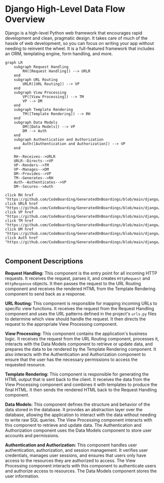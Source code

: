 # Django High-Level Data Flow Overview

Django is a high-level Python web framework that encourages rapid development and clean, pragmatic design. It takes care of much of the hassle of web development, so you can focus on writing your app without needing to reinvent the wheel. It is a full-featured framework that includes an ORM, templating engine, form handling, and more.

```mermaid
graph LR
    subgraph Request Handling
        RH([Request Handling]) --> URLR
    end
    subgraph URL Routing
        URLR([URL Routing]) --> VP
    end
    subgraph View Processing
        VP([View Processing]) --> TM
        VP --> DM
    end
    subgraph Template Rendering
        TM([Template Rendering]) --> RH
    end
    subgraph Data Models
        DM([Data Models]) --> VP
        DM --> Auth
    end
    subgraph Authentication and Authorization
        Auth([Authentication and Authorization]) --> VP
    end

    RH--Receives-->URLR
    URLR--Directs-->VP
    VP--Renders-->TM
    VP--Manages-->DM
    DM--Provides-->VP
    TM--Generates-->RH
    Auth--Authenticates-->VP
    DM--Secures-->Auth

click RH href "https://github.com/CodeBoarding/GeneratedOnBoardings/blob/main/django//Request%20Handling.md"
click URLR href "https://github.com/CodeBoarding/GeneratedOnBoardings/blob/main/django//URL%20Routing.md"
click VP href "https://github.com/CodeBoarding/GeneratedOnBoardings/blob/main/django//View%20Processing.md"
click TM href "https://github.com/CodeBoarding/GeneratedOnBoardings/blob/main/django//Template%20Rendering.md"
click DM href "https://github.com/CodeBoarding/GeneratedOnBoardings/blob/main/django//Data%20Models.md"
click Auth href "https://github.com/CodeBoarding/GeneratedOnBoardings/blob/main/django//Authentication%20and%20Authorization.md"


```

## Component Descriptions

**Request Handling:** This component is the entry point for all incoming HTTP requests. It receives the request, parses it, and creates `HttpRequest` and `HttpResponse` objects. It then passes the request to the URL Routing component and receives the rendered HTML from the Template Rendering component to send back as a response.

**URL Routing:** This component is responsible for mapping incoming URLs to specific view functions. It receives the request from the Request Handling component and uses the URL patterns defined in the project's `urls.py` files to determine which view should handle the request. It then directs the request to the appropriate View Processing component.

**View Processing:** This component contains the application's business logic. It receives the request from the URL Routing component, processes it, interacts with the Data Models component to retrieve or update data, and prepares the data to be rendered by the Template Rendering component. It also interacts with the Authentication and Authorization component to ensure that the user has the necessary permissions to access the requested resource.

**Template Rendering:** This component is responsible for generating the HTML output that is sent back to the client. It receives the data from the View Processing component and combines it with templates to produce the final HTML. It then sends the rendered HTML back to the Request Handling component.

**Data Models:** This component defines the structure and behavior of the data stored in the database. It provides an abstraction layer over the database, allowing the application to interact with the data without needing to write raw SQL queries. The View Processing component interacts with this component to retrieve and update data. The Authentication and Authorization component uses the Data Models component to store user accounts and permissions.

**Authentication and Authorization:** This component handles user authentication, authorization, and session management. It verifies user credentials, manages user sessions, and ensures that users only have access to the resources they are authorized to access. The View Processing component interacts with this component to authenticate users and authorize access to resources. The Data Models component stores the user information.

